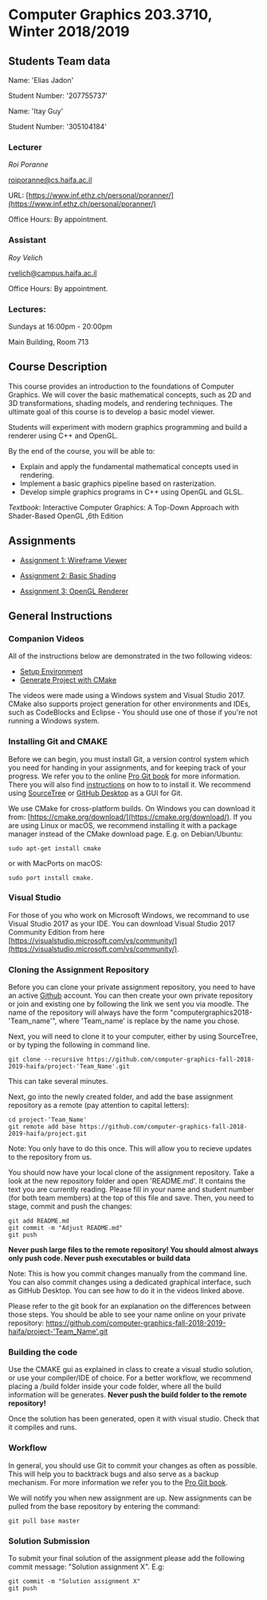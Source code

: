 # Computer Graphics 203.3710, Winter 2018/2019
## Students Team data

Name: 'Elias Jadon'

Student Number: '207755737'

Name: 'Itay Guy'

Student Number: '305104184'

### Lecturer
*Roi Poranne*

[roiporanne@cs.haifa.ac.il](mailto:roiporanne@cs.haifa.ac.il)

URL: [https://www.inf.ethz.ch/personal/poranner/](https://www.inf.ethz.ch/personal/poranner/)

Office Hours: By appointment.

### Assistant
*Roy Velich*

[rvelich@campus.haifa.ac.il](mailto:rvelich@campus.haifa.ac.il)

Office Hours: By appointment.

### Lectures:
Sundays at 16:00pm - 20:00pm

Main Building, Room 713

## Course Description

This course provides an introduction to the foundations of Computer Graphics. We will cover the basic mathematical concepts, such as 2D and 3D transformations, shading models, and rendering techniques. The ultimate goal of this course is to develop a basic model viewer.

Students will experiment with modern graphics programming and build a renderer using C++ and OpenGL.

By the end of the course, you will be able to:

* Explain and apply the fundamental mathematical concepts used in rendering.
* Implement a basic graphics pipeline based on rasterization.
* Develop simple graphics programs in C++ using OpenGL and GLSL.

*Textbook*:
Interactive Computer Graphics: A Top-Down Approach with Shader-Based OpenGL ,6th Edition

## Assignments

* [Assignment 1: Wireframe Viewer](Assignment1/homework1.pdf)

* [Assignment 2: Basic Shading](Assignment2/homework2.pdf)

* [Assignment 3: OpenGL Renderer](Assignment3/homework3.pdf)

## General Instructions

### Companion Videos
All of the instructions below are demonstrated in the two following videos:

* [Setup Environment](https://youtu.be/irAP4DGwvPM)
* [Generate Project with CMake](https://youtu.be/84wIbGCKYgA)

The videos were made using a Windows system and Visual Studio 2017. CMake also supports project generation for other environments and IDEs, such as CodeBlocks and Eclipse - You should use one of those if you're not running a Windows system.

### Installing Git and CMAKE
Before we can begin, you must install Git, a version control system which you need for handing in your assignments, and for keeping track of your progress. We refer you to the online [Pro Git book](https://git-scm.com/book/en/v2) for more information. There you will also find [instructions](https://git-scm.com/book/en/v2/Getting-Started-Installing-Git]) on how to to install it. We recommend using [SourceTree](https://www.sourcetreeapp.com/) or [GitHub Desktop](https://desktop.github.com/) as a GUI for Git.

We use CMake for cross-platform builds. On Windows you can download it from: [https://cmake.org/download/](https://cmake.org/download/). If you are using Linux or macOS, we recommend installing it with a package manager instead of the CMake download page. E.g. on Debian/Ubuntu:
```
sudo apt-get install cmake
```
or with MacPorts on macOS:
```
sudo port install cmake.
```

### Visual Studio
For those of you who work on Microsoft Windows, we recommand to use Visual Studio 2017 as your IDE. You can download Visual Studio 2017 Community Edition from here [https://visualstudio.microsoft.com/vs/community/](https://visualstudio.microsoft.com/vs/community/).

### Cloning the Assignment Repository
Before you can clone your private assignment repository, you need to have an active [Github](https://github.com/) account. You can then create your own private repository or join and existing one by following the link we sent you via moodle. The name of the repository will always have the form "computergraphics2018-'Team_name'", where 'Team_name' is replace by the name you chose.

Next, you will need to clone it to your computer, either by using SourceTree, or by typing the following in command line.
```
git clone --recursive https://github.com/computer-graphics-fall-2018-2019-haifa/project-'Team_Name'.git
```
This can take several minutes.

Next, go into the newly created folder, and add the base assignment repository as a remote (pay attention to capital letters):
```
cd project-'Team_Name'
git remote add base https://github.com/computer-graphics-fall-2018-2019-haifa/project.git
```

Note: You only have to do this once. This will allow you to recieve updates to the repository from us.


You should now have your local clone of the assignment repository. Take a look at the new repository folder and open 'README.md'. It contains the text you are currently reading. Please fill in your name and student number (for both team members) at the top of this file and save. Then, you need to stage, commit and push the changes:
```
git add README.md
git commit -m "Adjust README.md"
git push
```
**Never push large files to the remote repository! You should almost always only push code. Never push executables or build data**

Note: This is how you commit changes manually from the command line. You can also commit changes using a dedicated graphical interface, such as GitHub Desktop. You can see how to do it in the videos linked above.

Please refer to the git book for an explanation on the differences between those steps.
You should be able to see your name online on your private repository: https://github.com/computer-graphics-fall-2018-2019-haifa/project-'Team_Name'.git

### Building the code
Use the CMAKE gui as explained in class to create a visual studio solution, or use your compiler/IDE of choice. For a better workflow, we recommend placing a /build folder inside your code folder, where all the build information will be generates.
**Never push the build folder to the remote repository!**

Once the solution has been generated, open it with visual studio. Check that it compiles and runs.

### Workflow
In general, you should use Git to commit your changes as often as possible. This will help you to backtrack bugs and also serve as a backup mechanism. For more information we refer you to the [Pro Git book](https://git-scm.com/book/en/v2/Git-Basics-Recording-Changes-to-the-Repository).

We will notify you when new assignment are up. New assignments can be pulled from the base repository by entering the command:
```
git pull base master
```

### Solution Submission

To submit your final solution of the assignment please add the following commit message: "Solution assignment X". E.g:
```
git commit -m "Solution assignment X"
git push
```
